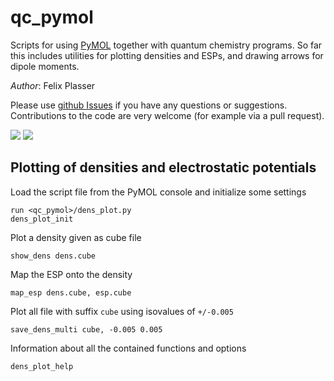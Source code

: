 # qc_pymol
Scripts for using [PyMOL](https://pymol.org) together with quantum chemistry programs. So far this includes utilities for plotting densities and ESPs, and drawing arrows for dipole moments.

*Author*: Felix Plasser

Please use [github Issues](https://github.com/felixplasser/qc_pymol/issues) if you have any questions or suggestions.
Contributions to the code are very welcome (for example via a pull request).

![](https://1.bp.blogspot.com/-lyJBdoH-K7Q/XYH95JlMtWI/AAAAAAAACPI/JzvrxxqmucQ4akhMy8hSy3FaNgtwQCiuQCLcBGAsYHQ/s320/esp20.png)
![](https://1.bp.blogspot.com/-HBb3eU868Uw/XYH92-wo-8I/AAAAAAAACOw/FsQeM-renh0Q4c75oQsw0SlogpuPVSfJwCLcBGAsYHQ/s320/esp02.png)

## Plotting of densities and electrostatic potentials

Load the script file from the PyMOL console and initialize some settings
~~~~
run <qc_pymol>/dens_plot.py
dens_plot_init
~~~~

Plot a density given as cube file
~~~~
show_dens dens.cube
~~~~

Map the ESP onto the density
~~~~
map_esp dens.cube, esp.cube
~~~~

Plot all file with suffix `cube` using isovalues of `+/-0.005`

~~~~
save_dens_multi cube, -0.005 0.005
~~~~

Information about all the contained functions and options
~~~~
dens_plot_help
~~~~
